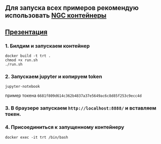 ## Для запуска всех примеров рекомендую использовать [NGC контейнеры](https://ngc.nvidia.com/catalog)

## [Презентация](https://docs.google.com/presentation/d/1Pc5OfYNXheYbvEEt9VxyAo6rEW19VreLT-g5vInMjDA/edit?usp=sharing)

### 1. Билдим и запускаем контейнер
````
docker build -t trt .
chmod +x run.sh  
./run.sh  
````
### 2. Запускаем jupyter и копируем token
````
jupyter-notebook
````
пример токена `6681f809d614c362b4837a37e5649ac6c8d85f253c9ecc4d`

### 3. В браузере запускаем `http://localhost:8888/` и вставляем токен.

### 4. Присоединиться к запущенному контейнеру
````
docker exec -it trt /bin/bash
````